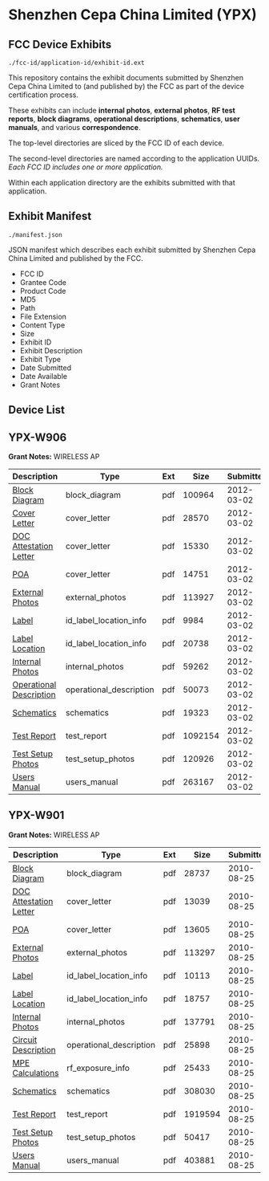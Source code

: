 # Shenzhen Cepa China Limited (YPX)
## FCC Device Exhibits

```
./fcc-id/application-id/exhibit-id.ext
```

This repository contains the exhibit documents submitted by Shenzhen Cepa China Limited to (and published by) the FCC as part of the device certification process.

These exhibits can include **internal photos**, **external photos**, **RF test reports**, **block diagrams**, **operational descriptions**, **schematics**, **user manuals**, and various **correspondence**.

The top-level directories are sliced by the FCC ID of each device.

The second-level directories are named according to the application UUIDs. *Each FCC ID includes one or more application.*

Within each application directory are the exhibits submitted with that application. 

## Exhibit Manifest

```
./manifest.json
```

JSON manifest which describes each exhibit submitted by Shenzhen Cepa China Limited and published by the FCC.

- FCC ID
- Grantee Code
- Product Code
- MD5
- Path
- File Extension
- Content Type
- Size
- Exhibit ID
- Exhibit Description
- Exhibit Type
- Date Submitted
- Date Available
- Grant Notes

## Device List
## YPX-W906
**Grant Notes:** WIRELESS AP

| Description | Type | Ext | Size | Submitted | Available |
| ----------- | ---- | --- | ---- | --------- | --------- |
| [Block Diagram](YPX-W906/37ce2897844cebea2855c6d850288eac/1647884.pdf) | block_diagram | pdf | 100964 | 2012-03-02 | 2012-03-02 |
| [Cover Letter](YPX-W906/37ce2897844cebea2855c6d850288eac/1647885.pdf) | cover_letter | pdf | 28570 | 2012-03-02 | 2012-03-02 |
| [DOC Attestation Letter](YPX-W906/37ce2897844cebea2855c6d850288eac/1647886.pdf) | cover_letter | pdf | 15330 | 2012-03-02 | 2012-03-02 |
| [POA](YPX-W906/37ce2897844cebea2855c6d850288eac/1647892.pdf) | cover_letter | pdf | 14751 | 2012-03-02 | 2012-03-02 |
| [External Photos](YPX-W906/37ce2897844cebea2855c6d850288eac/1647887.pdf) | external_photos | pdf | 113927 | 2012-03-02 | 2012-03-02 |
| [Label](YPX-W906/37ce2897844cebea2855c6d850288eac/1647888.pdf) | id_label_location_info | pdf | 9984 | 2012-03-02 | 2012-03-02 |
| [Label Location](YPX-W906/37ce2897844cebea2855c6d850288eac/1647889.pdf) | id_label_location_info | pdf | 20738 | 2012-03-02 | 2012-03-02 |
| [Internal Photos](YPX-W906/37ce2897844cebea2855c6d850288eac/1647890.pdf) | internal_photos | pdf | 59262 | 2012-03-02 | 2012-03-02 |
| [Operational Description](YPX-W906/37ce2897844cebea2855c6d850288eac/1647891.pdf) | operational_description | pdf | 50073 | 2012-03-02 | 2012-03-02 |
| [Schematics](YPX-W906/37ce2897844cebea2855c6d850288eac/1647893.pdf) | schematics | pdf | 19323 | 2012-03-02 | 2012-03-02 |
| [Test Report](YPX-W906/37ce2897844cebea2855c6d850288eac/1647894.pdf) | test_report | pdf | 1092154 | 2012-03-02 | 2012-03-02 |
| [Test Setup Photos](YPX-W906/37ce2897844cebea2855c6d850288eac/1647895.pdf) | test_setup_photos | pdf | 120926 | 2012-03-02 | 2012-03-02 |
| [Users Manual](YPX-W906/37ce2897844cebea2855c6d850288eac/1647896.pdf) | users_manual | pdf | 263167 | 2012-03-02 | 2012-03-02 |
## YPX-W901
**Grant Notes:** WIRELESS AP

| Description | Type | Ext | Size | Submitted | Available |
| ----------- | ---- | --- | ---- | --------- | --------- |
| [Block Diagram](YPX-W901/e75bd7bc48b2b79ce8f2ac36d14f2a53/1332603.pdf) | block_diagram | pdf | 28737 | 2010-08-25 | 2010-08-25 |
| [DOC Attestation Letter](YPX-W901/e75bd7bc48b2b79ce8f2ac36d14f2a53/1332605.pdf) | cover_letter | pdf | 13039 | 2010-08-25 | 2010-08-25 |
| [POA](YPX-W901/e75bd7bc48b2b79ce8f2ac36d14f2a53/1332611.pdf) | cover_letter | pdf | 13605 | 2010-08-25 | 2010-08-25 |
| [External Photos](YPX-W901/e75bd7bc48b2b79ce8f2ac36d14f2a53/1332606.pdf) | external_photos | pdf | 113297 | 2010-08-25 | 2010-08-25 |
| [Label](YPX-W901/e75bd7bc48b2b79ce8f2ac36d14f2a53/1332607.pdf) | id_label_location_info | pdf | 10113 | 2010-08-25 | 2010-08-25 |
| [Label Location](YPX-W901/e75bd7bc48b2b79ce8f2ac36d14f2a53/1332608.pdf) | id_label_location_info | pdf | 18757 | 2010-08-25 | 2010-08-25 |
| [Internal Photos](YPX-W901/e75bd7bc48b2b79ce8f2ac36d14f2a53/1332609.pdf) | internal_photos | pdf | 137791 | 2010-08-25 | 2010-08-25 |
| [Circuit Description](YPX-W901/e75bd7bc48b2b79ce8f2ac36d14f2a53/1332604.pdf) | operational_description | pdf | 25898 | 2010-08-25 | 2010-08-25 |
| [MPE Calculations](YPX-W901/e75bd7bc48b2b79ce8f2ac36d14f2a53/1332610.pdf) | rf_exposure_info | pdf | 25433 | 2010-08-25 | 2010-08-25 |
| [Schematics](YPX-W901/e75bd7bc48b2b79ce8f2ac36d14f2a53/1332613.pdf) | schematics | pdf | 308030 | 2010-08-25 | 2010-08-25 |
| [Test Report](YPX-W901/e75bd7bc48b2b79ce8f2ac36d14f2a53/1332612.pdf) | test_report | pdf | 1919594 | 2010-08-25 | 2010-08-25 |
| [Test Setup Photos](YPX-W901/e75bd7bc48b2b79ce8f2ac36d14f2a53/1332614.pdf) | test_setup_photos | pdf | 50417 | 2010-08-25 | 2010-08-25 |
| [Users Manual](YPX-W901/e75bd7bc48b2b79ce8f2ac36d14f2a53/1332615.pdf) | users_manual | pdf | 403881 | 2010-08-25 | 2010-08-25 |
